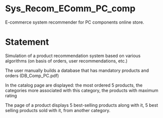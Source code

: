# Sys_Recom_EComm_PC_comp
E-commerce system recommender for PC components online store.

# Statement

Simulation of a product recommendation system based on various algorithms (on
basis of orders, user recommendations, etc.)

The user manually builds a database that has mandatory products and orders (DB_Comp_PC.pdf)

In the catalog page are displayed: the most ordered 5 products, the categories
more associated with this category, the products with maximum rating

The page of a product displays 5 best-selling products along with it,
5 best selling products sold with it, from another category.